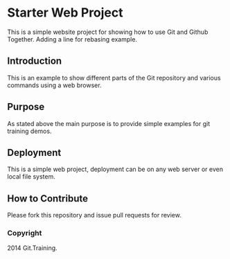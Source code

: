 # Starter Web Project

This is a simple website project for showing
how to use Git and Github Together. Adding a
line for rebasing example. 

## Introduction 

This is an example to show different parts of
the Git repository and various commands using 
a web browser.

## Purpose

As stated above the main purpose is to provide
simple examples for git training demos. 

## Deployment

This is a simple web project, deployment can be on 
any web server or even local file system. 

## How to Contribute

Please fork this repository and issue pull requests
for review.
 
### Copyright 

2014 Git.Training.